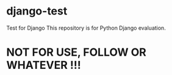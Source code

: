 # django-test
Test for Django 
This repository is for Python Django evaluation. 
# NOT FOR USE, FOLLOW OR WHATEVER !!!
